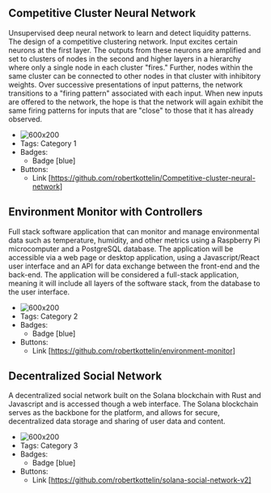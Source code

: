 ## Competitive Cluster Neural Network
Unsupervised deep neural network to learn and detect liquidity patterns. The design of a competitive clustering network. Input excites certain neurons at the first layer. The outputs from these neurons are amplified and set to clusters of nodes in the second and higher layers in a hierarchy where only a single node in each cluster "fires." Further, nodes within the same cluster can be connected to other nodes in that cluster with inhibitory weights. Over successive presentations of input patterns, the network transitions to a "firing pattern" associated with each input. When new inputs are offered to the network, the hope is that the network will again exhibit the same firing patterns for inputs that are "close" to those that it has already observed.
- ![600x200](https://via.placeholder.com/600x200)
- Tags: Category 1
- Badges:
  - Badge [blue]
- Buttons:
  - Link [https://github.com/robertkottelin/Competitive-cluster-neural-network]

## Environment Monitor with Controllers
Full stack software application that can monitor and manage environmental data such as temperature, humidity, and other metrics using a Raspberry Pi microcomputer and a PostgreSQL database. The application will be accessible via a web page or desktop application, using a Javascript/React user interface and an API for data exchange between the front-end and the back-end. The application will be considered a full-stack application, meaning it will include all layers of the software stack, from the database to the user interface.
- ![600x200](https://via.placeholder.com/600x200)
- Tags: Category 2
- Badges:
  - Badge [blue]
- Buttons:
  - Link [https://github.com/robertkottelin/environment-monitor]

## Decentralized Social Network
A decentralized social network built on the Solana blockchain with Rust and Javascript and is accessed though a web interface. The Solana blockchain serves as the backbone for the platform, and allows for secure, decentralized data storage and sharing of user data and content.
- ![600x200](https://via.placeholder.com/600x200)
- Tags: Category 3
- Badges:
  - Badge [blue]
- Buttons:
  - Link [https://github.com/robertkottelin/solana-social-network-v2]
